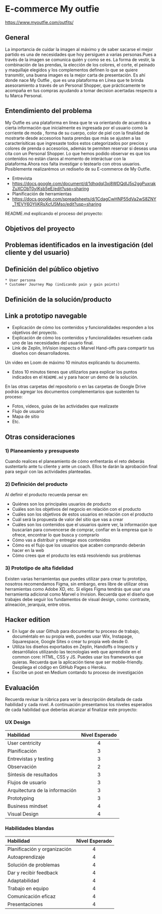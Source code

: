 # E-commerce My outfie
https://www.myoutfie.com/outfits/
## General
La importancia de cuidar la imagen al máximo y de saber sacarse el mejor partido es una de necesidades que hoy persiguen a varias personas.Pues a través de la imagen se comunica quién y como se es. La forma de vestir, la combinación de las prendas, la elección de los colores, el corte, el peinado y maquillaje elegidos y los complementos definen lo que se quiere transmitir, una buena imagen es la mejor carta de presentación.
Es ahí donde nace My Outfie , que es una plataforma en Línea que te brinda asesoramiento  a través de un Personal Shopper, que prácticamente te acompaña en tus compras ayudando a tomar decision acertadas respecto a tu Marca Personal.

## Entendimiento del problema
My Outfie es una plataforma en línea que te  va orientando de acuerdos a cierta información que inicialmente es ingresada  por el usuario como la corriente de moda  , forma de su cuerpo, color de piel  con la finalidad de mostrarte desde accesorios hasta prendas que más se ajusten a las caracterísiticas que ingresaste  todos estos categorizados por precios y colores de prenda o accesorios, además te permiten reservar si deseas una cita con un Personal Shopper.
Lo que hemos podido observar es que los contenidos no están claros al momento de interáctuar con la plataforma.Ahora nos falta investigar o testearlo con otros usuarios. Posiblemente realizarémos un rediseño de su E-commerce de My Outfie.

* Entrevista
* https://docs.google.com/document/d/1dhqdqI3xj8WDQdIJ5s2ggPuxrakZuXCObT0yIKsb5eE/edit?usp=sharing
* Planificación de herramientas
* https://docs.google.com/spreadsheets/d/1CdagCwHNP55dVa2wS8ZNY_TfEVY6OYIiKRsXcfJ5Mso/edit?usp=sharing

README.md  explicando el proceso del proyecto:
## Objetivos del proyecto
##  Problemas identificados en la investigación (del cliente y del usuario)
## Definición del público objetivo
    * User persona
    * Customer Journey Map (indicando pain y gain points)
## Definición de la solución/producto
## Link a prototipo navegable
* Explicación de cómo los contenidos y funcionalidades responden a los objetivos
  del proyecto. 
* Explicación de cómo los contenidos y funcionalidades resuelven cada uno de las
  necesidades del usuario final.
* Link de Zeplin, InVision inspects o Marvel Hand-offs para compartir tus
  diseños con desarrolladores.

Un video en Loom de máximo 10 minutos explicando tu documento.
* Estos 10 minutos tienes que utilizarlos para explicar los puntos indicados en
  el `README.md` y para hacer un demo de la solución.

En las otras carpetas del repositorio o en las carpetas de Google Drive podrás
agregar los documentos complementarios que sustenten tu proceso:

* Fotos, videos, guías de las actividades que realizaste
* Flujo de usuario
* Mapa de sitio
* Etc.

## Otras consideraciones

### 1) Planeamiento y presupuesto

Cuando realices el planeamiento de cómo enfrentarás el reto deberás sustentarlo
ante tu cliente y ante un coach. Ellos te darán la aprobación final para seguir
con las actividades planteadas.

### 2) Definición del producto

Al definir el producto recuerda pensar en:

* Quiénes son los principales usuarios de producto
* Cuáles son los objetivos del negocio en relación con el producto
* Cuáles son los objetivos de estos usuarios en relación con el producto
* Cuál será la propuesta de valor del sitio que vas a crear
* Cuáles son los contenidos que el usuarios quiere ver, la información que
  buscarían para convencerse de comprar, confiar en la empresa que lo ofrece,
  encontrar lo que busca y comprarlo
* Cómo vas a distribuir y entregar esos contenidos
* Cómo es el flujo que los usuarios que acaben comprando deberán hacer en la web
* Cómo crees que el producto les está resolviendo sus problemas

### 3) Prototipo de alta fidelidad

Existen varias herramientas que puedes utilizar para crear tu prototipo,
nosotros recomendamos Figma, sin embargo, eres libre de utilizar otras
herramientas como Adobe XD, etc. Si eliges Figma tendrás que usar una
herramienta adicional como Marvel o Invision. Recuerda que el diseño que
trabajes debe seguir los fundamentos de visual design, como: contraste,
alineación, jerarquía, entre otros.

## Hacker edition

- En lugar de usar Github para documentar tu proceso de trabajo, documéntalo en
  su propia web, puedes usar Wix, Instapage, Squarespace, Google Sites o crear tu
propia web desde 0. 
- Utiliza los diseños exportados en Zeplin, Handoffs o Inspects y desarróllalos
utilizando las tecnologías web que aprendiste en el common core: HTML, CSS y JS.
Puedes usar los frameworks que quieras. Recuerda que la aplicación tiene que ser
mobile-friendly. Despliega el código en GitHub Pages o Heroku.
- Escribe un post en Medium contando tu proceso de investigación

## Evaluación

Recuerda revisar la rúbrica para ver la descripción detallada de cada habilidad
y cada nivel. A continuación presentamos los niveles esperados de cada habilidad
que deberías alcanzar al finalizar este proyecto:

### UX Design

|Habilidad|Nivel Esperado|
|:---|:---:|
|User centricity| 4 |
|Planificación| 3 |
|Entrevistas y testing| 3 |
|Observación| 2 |
|Síntesis de resultados| 3 |
|Flujos de usuario| 3 |
|Arquitectura de la información| 3 |
|Prototyping| 3 |
|Business mindset| 4 |
|Visual Design| 4 |

### Habilidades blandas

|Habilidad|Nivel Esperado|
|:---|:---:|
|Planificación y organización| 4 |
|Autoaprendizaje| 4 |
|Solución de problemas| 4 |
|Dar y recibir feedback| 4 |
|Adaptabilidad| 4 |
|Trabajo en equipo| 4 |
|Comunicación eficaz| 4 |
|Presentaciones| 4 |

